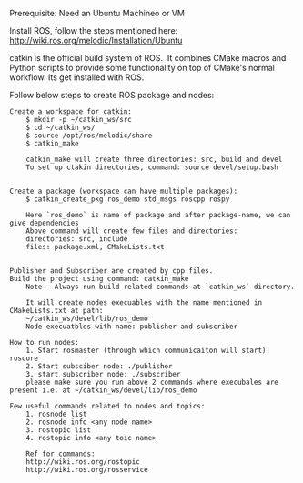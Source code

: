 Prerequisite: Need an Ubuntu Machineo or VM

Install ROS, follow the steps mentioned here:
http://wiki.ros.org/melodic/Installation/Ubuntu

catkin is the official build system of ROS.  It combines CMake macros and Python scripts to provide some functionality on top of CMake's normal workflow. Its get installed with ROS.


Follow below steps to create ROS package and nodes:

	Create a workspace for catkin:
		$ mkdir -p ~/catkin_ws/src
		$ cd ~/catkin_ws/
		$ source /opt/ros/melodic/share
		$ catkin_make

		catkin_make will create three directories: src, build and devel
		To set up ctakin directories, command: source devel/setup.bash


	Create a package (workspace can have multiple packages):
		$ catkin_create_pkg ros_demo std_msgs roscpp rospy

		Here `ros_demo` is name of package and after package-name, we can give dependencies
		Above command will create few files and directories:
		directories: src, include
		files: package.xml, CMakeLists.txt


	Publisher and Subscriber are created by cpp files.
	Build the project using command: catkin_make
		Note - Always run build related commands at `catkin_ws` directory.

		It will create nodes execuables with the name mentioned in CMakeLists.txt at path:
		~/catkin_ws/devel/lib/ros_demo 
		Node execuatbles with name: publisher and subscriber

	How to run nodes:
		1. Start rosmaster (through which communicaiton will start): roscore
		2. Start subsciber node: ./publisher
		3. start subscriber node: ./subscriber
		please make sure you run above 2 commands where execubales are present i.e. at ~/catkin_ws/devel/lib/ros_demo 

	Few useful commands related to nodes and topics:
		1. rosnode list
		2. rosnode info <any node name>
		3. rostopic list
		4. rostopic info <any toic name>
		
		Ref for commands:
		http://wiki.ros.org/rostopic
		http://wiki.ros.org/rosservice
